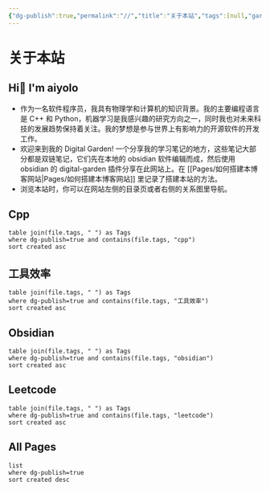 ```yaml
---
{"dg-publish":true,"permalink":"//","title":"关于本站","tags":[null,"gardenEntry","gardenEntry"]}
---
```



# 关于本站

## Hi👋 I'm aiyolo

- 作为一名软件程序员，我具有物理学和计算机的知识背景。我的主要编程语言是 C++ 和 Python，机器学习是我感兴趣的研究方向之一，同时我也对未来科技的发展趋势保持着关注。我的梦想是参与世界上有影响力的开源软件的开发工作。
- 欢迎来到我的 Digital Garden! 一个分享我的学习笔记的地方，这些笔记大部分都是双链笔记，它们先在本地的 obsidian 软件编辑而成，然后使用 obsidian 的 digital-garden 插件分享在此网站上。在 [[Pages/如何搭建本博客网站\|Pages/如何搭建本博客网站]] 里记录了搭建本站的方法。
- 浏览本站时，你可以在网站左侧的目录页或者右侧的关系图里导航。

## Cpp
```dataview
table join(file.tags, " ") as Tags
where dg-publish=true and contains(file.tags, "cpp")
sort created asc
```

## 工具效率
```dataview
table join(file.tags, " ") as Tags
where dg-publish=true and contains(file.tags, "工具效率")
sort created asc
```

## Obsidian
```dataview
table join(file.tags, " ") as Tags
where dg-publish=true and contains(file.tags, "obsidian")
sort created asc
```

## Leetcode
```dataview
table join(file.tags, " ") as Tags
where dg-publish=true and contains(file.tags, "leetcode")
sort created asc
```

## All Pages
```dataview
list 
where dg-publish=true
sort created desc
```
